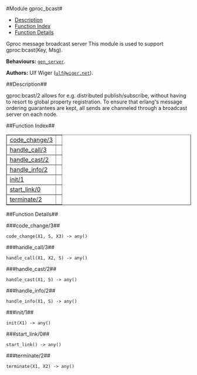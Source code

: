 

#Module gproc_bcast#
* [Description](#description)
* [Function Index](#index)
* [Function Details](#functions)


Gproc message broadcast server
This module is used to support gproc:bcast(Key, Msg).

__Behaviours:__ [`gen_server`](gen_server.md).

__Authors:__ Ulf Wiger ([`ulf@wiger.net`](mailto:ulf@wiger.net)).<a name="description"></a>

##Description##


gproc:bcast/2 allows for e.g. distributed publish/subscribe, without
having to resort to global property registration.
To ensure that erlang's message ordering guarantees are kept, all sends
are channeled through a broadcast server on each node.<a name="index"></a>

##Function Index##


<table width="100%" border="1" cellspacing="0" cellpadding="2" summary="function index"><tr><td valign="top"><a href="#code_change-3">code_change/3</a></td><td></td></tr><tr><td valign="top"><a href="#handle_call-3">handle_call/3</a></td><td></td></tr><tr><td valign="top"><a href="#handle_cast-2">handle_cast/2</a></td><td></td></tr><tr><td valign="top"><a href="#handle_info-2">handle_info/2</a></td><td></td></tr><tr><td valign="top"><a href="#init-1">init/1</a></td><td></td></tr><tr><td valign="top"><a href="#start_link-0">start_link/0</a></td><td></td></tr><tr><td valign="top"><a href="#terminate-2">terminate/2</a></td><td></td></tr></table>


<a name="functions"></a>

##Function Details##

<a name="code_change-3"></a>

###code_change/3##


`code_change(X1, S, X3) -> any()`

<a name="handle_call-3"></a>

###handle_call/3##


`handle_call(X1, X2, S) -> any()`

<a name="handle_cast-2"></a>

###handle_cast/2##


`handle_cast(X1, S) -> any()`

<a name="handle_info-2"></a>

###handle_info/2##


`handle_info(X1, S) -> any()`

<a name="init-1"></a>

###init/1##


`init(X1) -> any()`

<a name="start_link-0"></a>

###start_link/0##


`start_link() -> any()`

<a name="terminate-2"></a>

###terminate/2##


`terminate(X1, X2) -> any()`

